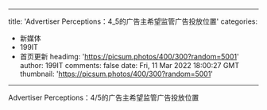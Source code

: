 
---
title: 'Advertiser Perceptions：4_5的广告主希望监管广告投放位置'
categories: 
 - 新媒体
 - 199IT
 - 首页更新
headimg: 'https://picsum.photos/400/300?random=5001'
author: 199IT
comments: false
date: Fri, 11 Mar 2022 18:00:27 GMT
thumbnail: 'https://picsum.photos/400/300?random=5001'
---

<div>   
Advertiser Perceptions：4/5的广告主希望监管广告投放位置  
</div>
            
